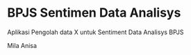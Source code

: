 # BPJS Sentimen Data Analisys

Aplikasi Pengolah data X untuk Sentiment Data Analisys BPJS

Mila Anisa
